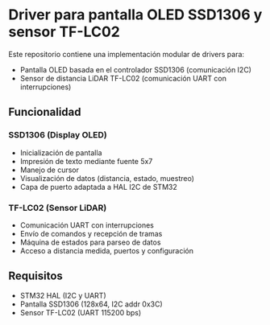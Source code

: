 # Driver para pantalla OLED SSD1306 y sensor TF-LC02

Este repositorio contiene una implementación modular de drivers para:

- Pantalla OLED basada en el controlador SSD1306 (comunicación I2C)
- Sensor de distancia LiDAR TF-LC02 (comunicación UART con interrupciones)


## Funcionalidad

### SSD1306 (Display OLED)

- Inicialización de pantalla
- Impresión de texto mediante fuente 5x7
- Manejo de cursor
- Visualización de datos (distancia, estado, muestreo)
- Capa de puerto adaptada a HAL I2C de STM32

### TF-LC02 (Sensor LiDAR)

- Comunicación UART con interrupciones
- Envío de comandos y recepción de tramas
- Máquina de estados para parseo de datos
- Acceso a distancia medida, puertos y configuración


## Requisitos

- STM32 HAL (I2C y UART)
- Pantalla SSD1306 (128x64, I2C addr 0x3C)
- Sensor TF-LC02 (UART 115200 bps)

